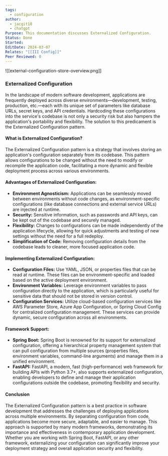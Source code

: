```yaml
---
tags:
  - configuration
author:
  - jacgit18
  - chatgpt
Purpose: This documentation discusses Externalized Configuration.
Status: Done
Started: 
EditDate: 2024-03-07
Relates: "[[III Config]]"
Peer Reviewed: 0
---
```

![[external-configuration-store-overview.png]]
### Externalized Configuration

In the landscape of modern software development, applications are frequently deployed across diverse environments—development, testing, production, etc.—each with its unique set of parameters like database URLs, secret keys, and API credentials. Hardcoding these configurations into the service's codebase is not only a security risk but also hampers the application's portability and flexibility. The solution to this predicament is the Externalized Configuration pattern.

#### What is Externalized Configuration?

The Externalized Configuration pattern is a strategy that involves storing an application's configuration separately from its codebase. This pattern allows configurations to be changed without the need to modify or recompile the application code, facilitating a more dynamic and flexible deployment process across various environments.

#### Advantages of Externalized Configuration:

- **Environment Agnosticism:** Applications can be seamlessly moved between environments without code changes, as environment-specific configurations (like database connections and external service URLs) are injected at runtime.
- **Security:** Sensitive information, such as passwords and API keys, can be kept out of the codebase and securely managed.
- **Flexibility:** Changes to configurations can be made independently of the application lifecycle, allowing for quick adjustments and testing of new settings without the need for a full redeploy.
- **Simplification of Code:** Removing configuration details from the codebase leads to cleaner, more focused application code.

#### Implementing Externalized Configuration:

- **Configuration Files:** Use YAML, JSON, or properties files that can be read at runtime. These files can be environment-specific and loaded based on the active deployment environment.
- **Environment Variables:** Leverage environment variables to pass configuration directly to the application, which is particularly useful for sensitive data that should not be stored in version control.
- **Configuration Services:** Utilize cloud-based configuration services like AWS Parameter Store, Azure App Configuration, or Spring Cloud Config for centralized configuration management. These services can provide dynamic, secure configuration across all environments.

#### Framework Support:

- **Spring Boot:** Spring Boot is renowned for its support for externalized configuration, offering a hierarchical property management system that can pull configuration from multiple sources (properties files, environment variables, command-line arguments) and manage them in a unified environment.
- **FastAPI:** FastAPI, a modern, fast (high-performance) web framework for building APIs with Python 3.7+, also supports externalized configuration, enabling developers to define and manage their application configurations outside the codebase, promoting flexibility and security.

#### Conclusion

The Externalized Configuration pattern is a best practice in software development that addresses the challenges of deploying applications across multiple environments. By separating configuration from code, applications become more secure, adaptable, and easier to manage. This approach is supported by many modern frameworks, demonstrating its importance and effectiveness in contemporary application development. Whether you are working with Spring Boot, FastAPI, or any other framework, externalizing your configuration can significantly improve your deployment strategy and overall application security and flexibility.